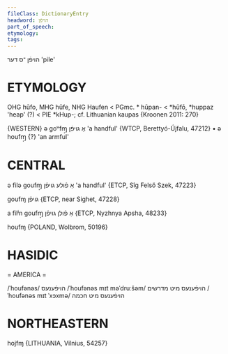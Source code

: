 ```yaml
---
fileClass: DictionaryEntry
headword: הויפֿן
part_of_speech: 
etymology: 
tags: 
---
```

הויפֿן
־ס
דער
'pile'

ETYMOLOGY
===========
OHG hūfo, MHG hūfe, NHG Haufen < PGmc. * hūpan- < *hūfō, *huppaz 'heap' (?) < PIE *kHup-; cf. Lithuanian kaupas
{Kroonen 2011: 270}

{WESTERN}
ə goᵘfɱ̩ אַ גויפֿן 'a handful'  {WTCP, Berettyó-Újfalu, 47212}
	•	ə houfɱ̩ {?} 'an armful'

CENTRAL
========

ə filə goufɱ̩ אַ פֿולע גויפֿן 'a handful' {ETCP, Sîg Felső Szek, 47223}

goufɱ גויפֿן {ETCP, near Sighet, 47228}

a filʲn goufɱ̩ אַ פֿולן גויפֿן {ETCP, Nyzhnya Apsha, 48233}

houfɱ {POLAND, Wolbrom, 50196}

HASIDIC
=======
= AMERICA = 

/ˈhoufənəs/ הויפֿענעס
/ˈhoufənəs mɪt məˈdruːšəm/ הויפֿענעס מיט מדרשים
/ˈhoufənəs mɪt ˈxɔxmə/ הויפֿענעס מיט חכמה

NORTHEASTERN
==============

hojfɱ {LITHUANIA, Vilnius, 54257}